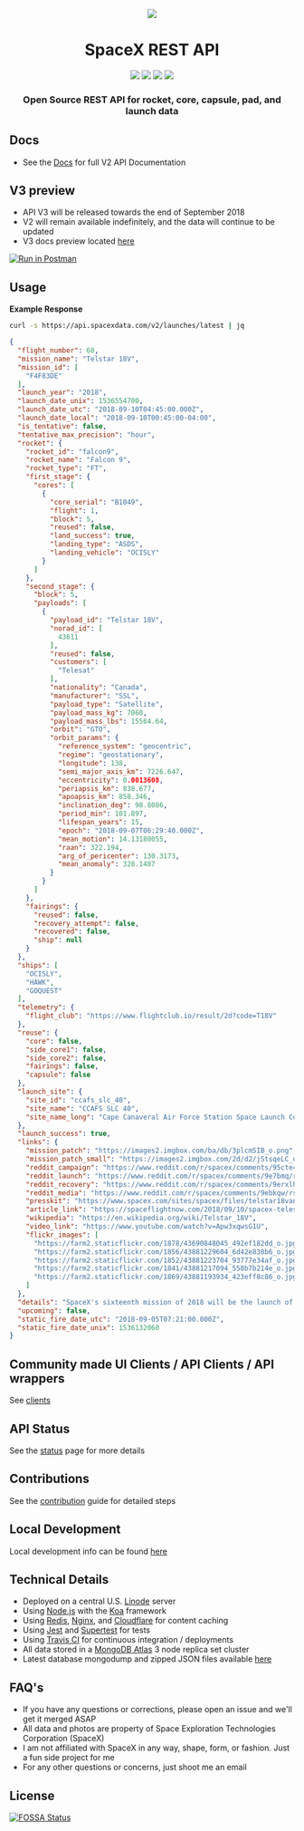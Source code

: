 <p align="center"><img src="https://i.imgur.com/96l53RG.jpg"></p>

<h1 align="center">SpaceX REST API</h1>

<p align="center">
<a href="https://travis-ci.org/r-spacex/SpaceX-API"><img src="https://img.shields.io/travis/r-spacex/SpaceX-API.svg?longCache=true&style=for-the-badge"></a>
<a href="https://hub.docker.com/r/jakewmeyer/spacex-api/"><img src="https://img.shields.io/docker/build/jakewmeyer/spacex-api.svg?longCache=true&style=for-the-badge"></a>
<a href="https://github.com/r-spacex/SpaceX-API/releases"><img src="https://img.shields.io/github/release/r-spacex/SpaceX-API.svg?longCache=true&style=for-the-badge"></a>
<a href="https://en.wikipedia.org/wiki/Representational_state_transfer"><img src="https://img.shields.io/badge/interface-REST-brightgreen.svg?longCache=true&style=for-the-badge"></a>
</p>

<h3 align="center">Open Source REST API for rocket, core, capsule, pad, and launch data</h3>

## Docs
* See the [Docs](https://github.com/r-spacex/SpaceX-API/tree/master/docs) for full  V2 API Documentation

## V3 preview
* API V3 will be released towards the end of September 2018
* V2 will remain available indefinitely, and the data will continue to be updated
* V3 docs preview located [here](https://documenter.getpostman.com/view/2025350/RWaEzAiG)

[![Run in Postman](https://run.pstmn.io/button.svg)](https://app.getpostman.com/run-collection/3aeac01a548a87943749)

## Usage

**Example Response**

```bash
curl -s https://api.spacexdata.com/v2/launches/latest | jq
```

```json
{
  "flight_number": 68,
  "mission_name": "Telstar 18V",
  "mission_id": [
    "F4F83DE"
  ],
  "launch_year": "2018",
  "launch_date_unix": 1536554700,
  "launch_date_utc": "2018-09-10T04:45:00.000Z",
  "launch_date_local": "2018-09-10T00:45:00-04:00",
  "is_tentative": false,
  "tentative_max_precision": "hour",
  "rocket": {
    "rocket_id": "falcon9",
    "rocket_name": "Falcon 9",
    "rocket_type": "FT",
    "first_stage": {
      "cores": [
        {
          "core_serial": "B1049",
          "flight": 1,
          "block": 5,
          "reused": false,
          "land_success": true,
          "landing_type": "ASDS",
          "landing_vehicle": "OCISLY"
        }
      ]
    },
    "second_stage": {
      "block": 5,
      "payloads": [
        {
          "payload_id": "Telstar 18V",
          "norad_id": [
            43611
          ],
          "reused": false,
          "customers": [
            "Telesat"
          ],
          "nationality": "Canada",
          "manufacturer": "SSL",
          "payload_type": "Satellite",
          "payload_mass_kg": 7060,
          "payload_mass_lbs": 15564.64,
          "orbit": "GTO",
          "orbit_params": {
            "reference_system": "geocentric",
            "regime": "geostationary",
            "longitude": 138,
            "semi_major_axis_km": 7226.647,
            "eccentricity": 0.0013608,
            "periapsis_km": 838.677,
            "apoapsis_km": 858.346,
            "inclination_deg": 98.8086,
            "period_min": 101.897,
            "lifespan_years": 15,
            "epoch": "2018-09-07T06:29:40.000Z",
            "mean_motion": 14.13180055,
            "raan": 322.194,
            "arg_of_pericenter": 130.3173,
            "mean_anomaly": 328.1487
          }
        }
      ]
    },
    "fairings": {
      "reused": false,
      "recovery_attempt": false,
      "recovered": false,
      "ship": null
    }
  },
  "ships": [
    "OCISLY",
    "HAWK",
    "GOQUEST"
  ],
  "telemetry": {
    "flight_club": "https://www.flightclub.io/result/2d?code=T18V"
  },
  "reuse": {
    "core": false,
    "side_core1": false,
    "side_core2": false,
    "fairings": false,
    "capsule": false
  },
  "launch_site": {
    "site_id": "ccafs_slc_40",
    "site_name": "CCAFS SLC 40",
    "site_name_long": "Cape Canaveral Air Force Station Space Launch Complex 40"
  },
  "launch_success": true,
  "links": {
    "mission_patch": "https://images2.imgbox.com/ba/db/3plcm5IB_o.png",
    "mission_patch_small": "https://images2.imgbox.com/2d/d2/jStsqeLC_o.png",
    "reddit_campaign": "https://www.reddit.com/r/spacex/comments/95cte4/telstar_18v_apstar_5c_launch_campaign_thread/",
    "reddit_launch": "https://www.reddit.com/r/spacex/comments/9e7bmq/rspacex_telstar_18v_official_launch_discussion/",
    "reddit_recovery": "https://www.reddit.com/r/spacex/comments/9erxlh/telstar_18_vantage_recovery_thread/",
    "reddit_media": "https://www.reddit.com/r/spacex/comments/9ebkqw/rspacex_telstar_18v_media_thread_videos_images/",
    "presskit": "https://www.spacex.com/sites/spacex/files/telstar18vantagepresskit.pdf",
    "article_link": "https://spaceflightnow.com/2018/09/10/spacex-telesat-achieve-repeat-success-with-midnight-hour-launch/",
    "wikipedia": "https://en.wikipedia.org/wiki/Telstar_18V",
    "video_link": "https://www.youtube.com/watch?v=Apw3xqwsG1U",
    "flickr_images": [
      "https://farm2.staticflickr.com/1878/43690848045_492ef182dd_o.jpg",
      "https://farm2.staticflickr.com/1856/43881229604_6d42e838b6_o.jpg",
      "https://farm2.staticflickr.com/1852/43881223704_93777e34af_o.jpg",
      "https://farm2.staticflickr.com/1841/43881217094_558b7b214e_o.jpg",
      "https://farm2.staticflickr.com/1869/43881193934_423eff8c86_o.jpg"
    ]
  },
  "details": "SpaceX's sixteenth mission of 2018 will be the launch of Telstar 18V / APStar 5C to GTO for Telesat and APStar. Telesat signed a contract with SSL in December 2015 for the construction of the satellite. It is based on the SSL-1300 bus with an electrical output of approximately 14 kW. The new satellite will operate from 138° East and significantly expand Telesat’s capacity over the Asia Pacific region through a combination of broad regional beams and high throughput spot-beams. Telesat also announced it has entered into an agreement with APT Satellite Company Limited (APSTAR) under which APSTAR will make use of capacity on Telstar-18-VANTAGE to serve its growing base of customers. This agreement extends the long term relationship between APSTAR and Telesat that has existed for more than a decade. Equipped with C and Ku-band transponders, Telstar 18 VANTAGE will offer superior performance for broadcasters, telecom service providers and enterprise networks on the ground, in the air and at sea. Its broad C-band coverage will extend across the Asia region to Hawaii enabling direct connectivity between any point in Asia and the Americas. Its Ku-band capacity will expand on Telesat’s coverage of growing satellite service markets in China, Mongolia, Southeast Asia, and the Pacific Ocean.",
  "upcoming": false,
  "static_fire_date_utc": "2018-09-05T07:21:00.000Z",
  "static_fire_date_unix": 1536132060
}
```

## Community made UI Clients / API Clients / API wrappers
See [clients](https://github.com/r-spacex/SpaceX-API/blob/master/clients.md)

## API Status
See the [status](https://status.spacexdata.com) page for more details

## Contributions
See the [contribution](https://github.com/r-spacex/SpaceX-API/blob/master/CONTRIBUTING.md) guide for detailed steps

## Local Development
Local development info can be found [here](https://github.com/r-spacex/SpaceX-API/blob/master/docs/development.md)

## Technical Details
* Deployed on a central U.S. [Linode](https://www.linode.com/) server
* Using [Node.js](https://nodejs.org/en/) with the [Koa](http://koajs.com/) framework
* Using [Redis](https://redis.io/), [Nginx](https://www.nginx.com/), and [Cloudflare](https://www.cloudflare.com/) for content caching
* Using [Jest](https://facebook.github.io/jest/) and [Supertest](https://github.com/visionmedia/supertest) for tests
* Using [Travis CI](https://travis-ci.org/) for continuous integration / deployments
* All data stored in a [MongoDB Atlas](https://www.mongodb.com/cloud/atlas) 3 node replica set cluster
* Latest database mongodump and zipped JSON files available [here](https://drive.google.com/drive/folders/0B2DdgKR4GR4xdk1sRGowcUZXeE0?usp=sharing)

## FAQ's
* If you have any questions or corrections, please open an issue and we'll get it merged ASAP
* All data and photos are property of Space Exploration Technologies Corporation (SpaceX)
* I am not affiliated with SpaceX in any way, shape, form, or fashion. Just a fun side project for me
* For any other questions or concerns, just shoot me an email

## License
[![FOSSA Status](https://app.fossa.io/api/projects/git%2Bgithub.com%2Fr-spacex%2FSpaceX-API.svg?type=large)](https://app.fossa.io/projects/git%2Bgithub.com%2Fr-spacex%2FSpaceX-API?ref=badge_large)
